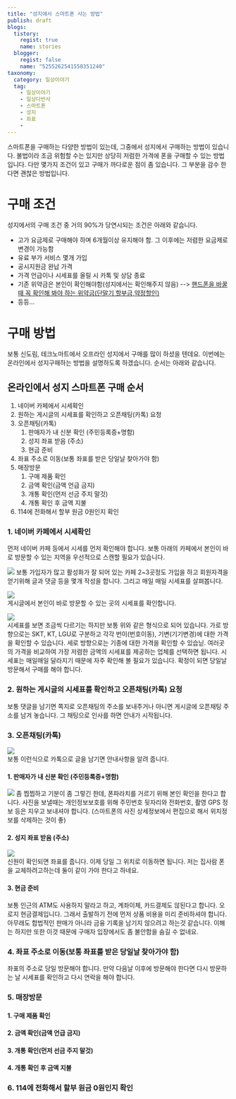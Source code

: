```yaml
---
title: "성지에서 스마트폰 사는 방법"
publish: draft
blogs:
  tistory:
    regist: true
    name: stories
  blogger:
    regist: false
    name: "5255262541558351240"
taxonomy:
  category: 일상이야기
  tag:
    - 일상이야기
    - 일상다반사
    - 스마트폰
    - 성지
    - 좌표
    -
---
```


스마트폰을 구매하는 다양한 방법이 있는데, 그중에서 성지에서 구매하는 방법이 있습니다. 불법이라 조금 위험할 수는 있지만 상당히 저럼한 가격에 폰을 구매할 수 있는 방법입니다.
다만 몇가지 조건이 있고 구매가 까다로운 점이 좀 있습니다. 그 부분을 감수 한다면 괜찮은 방법입니다.

# 구매 조건

성지에서의 구매 조건 중 거의 90%가 당연시되는 조건은 아래와 같습니다.

- 고가 요금제로 구매해야 하며 6개월이상 유지해야 함. 그 이후에는 저렴한 요금제로 변경이 가능함
- 유료 부가 서비스 몇개 가입
- 공시지원금 완납 가격
- 가격 언급이나 시세표를 올릴 시 카톡 및 상담 종료
- 기존 위약금은 본인이 확인해야함(성지에서는 확인해주지 않음) --> [핸드폰을 바꿀때 꼭 확인해 봐야 하는 위약금(단말기 할부금,약정할인)](https://blog.stories.pe.kr/616)
- 등등...

# 구매 방법

보통 신도림, 테크노마트에서 오프라인 성지에서 구매를 많이 하셨을 텐데요. 이번에는 온라인에서 성지구매하는 방법을 설명하도록 하겠습니다. 순서는 아래와 같습니다.

## 온라인에서 성지 스마트폰 구매 순서

1. 네이버 카페에서 시세확인
2. 원하는 게시글의 시세표를 확인하고 오픈채팅(카톡) 요청
3. 오픈채팅(카톡)
   1. 판매자가 내 신분 확인 (주민등록증+명함)
   2. 성지 좌표 받음 (주소)
   3. 현금 준비
4. 좌표 주소로 이동(보통 좌표를 받은 당일날 찾아가야 함)
5. 매장방문
   1. 구매 제품 확인
   2. 금액 확인(금액 언급 금지)
   3. 개통 확인(먼저 선금 주지 말것)
   4. 개통 확인 후 금액 지불
6. 114에 전화해서 할부 원금 0원인지 확인

### 1. 네이버 카페에서 시세확인

먼저 네이버 카페 등에서 시세를 먼저 확인해야 합니다. 보통 아래의 카페에서 본인이 바로 방문할 수 있는 지역을 우선적으로 스캔할 필요가 있습니다.

![](images/2023-01-07-20-21-25.png)
보통 가입자가 많고 활성화가 잘 되어 있는 카페 2~3곳정도 가입을 하고 회원자격을 얻기위해 글과 댓글 등을 몇개 작성을 합니다. 그리고 매일 매일 시세표를 살펴봅니다.

![](images/2023-01-07-20-40-53.png)  
게시글에서 본인이 바로 방문할 수 있는 곳의 시세표를 확인합니다.

![](images/2023-01-07-20-39-06.png)  
시세표를 보면 조금씩 다르기는 하지만 보통 위와 같은 형식으로 되어 있습니다.
가로 방향으로는 SKT, KT, LGU로 구분하고 각각 번이(번호이동), 기변(기기변경)에 대한 가격을 확인할 수 있습니다. 세로 방향으로는 기종에 대한 가격을 확인할 수 있습닏.
여러곳의 가격을 비교하여 가장 저렴한 금액의 시세표를 제공하는 업체를 선택하면 됩니다.
시세표는 매일매일 달라지기 때문에 자주 확인해 볼 필요가 있습니다. 확정이 되면 당일날 방문해서 구매를 해야 합니다.

### 2. 원하는 게시글의 시세표를 확인하고 오픈채팅(카톡) 요청

보통 댓글을 남기면 쪽지로 오픈채팅의 주소를 보내주거나 아니면 게시글에 오픈채팅 주소를 남겨 놓습니다. 그 채팅으로 인사를 하면 안내가 시작됩니다.

### 3. 오픈채팅(카톡)

![](images/2023-01-07-22-07-41.png)  
보통 이런식으로 카톡으로 글을 남기면 안내사항을 알려 줍니다.

#### 1. 판매자가 내 신분 확인 (주민등록증+명함)

![](images/2023-01-07-22-12-55.png)
좀 찝찝하고 기분이 좀 그렇긴 한데, 폰파라치를 거르기 위해 본인 확인을 한다고 합니다.
사진을 보낼때는 개인정보보호를 위해 주민번호 뒷자리와 전화번호, 촬영 GPS 정보 등은 지우고 보내셔야 합니다. (스마트폰의 사진 상세정보에서 편집으로 해서 위치정보를 삭제하는 것이 좋)

#### 2. 성지 좌표 받음 (주소)

![](images/2023-01-07-22-29-55.png)  
신원이 확인되면 좌표를 줍니다. 이제 당일 그 위치로 이동하면 됩니다. 저는 집사람 폰을 교체하려고하는데 둘이 같이 가야 한다고 하네요.

#### 3. 현금 준비

보통 인근의 ATM도 사용하지 말라고 하고, 계좌이체, 카드결제도 않된다고 합니다. 오로지 현금결제입니다. 그래서 출발하기 전에 먼저 상품 비용을 미리 준비하셔야 합니다.  
아무래도 합법적인 판매가 아니라 금융 기록을 남기지 않으려고 하는것 같습니다. 이해는 하지만 또한 이것 때문에 구매자 입장에서도 좀 불안함을 숨길 수 없네요.

### 4. 좌표 주소로 이동(보통 좌표를 받은 당일날 찾아가야 함)

좌표의 주소로 당일 방문해야 합니다. 만약 다음날 이후에 방문해야 한다면 다시 방문하는 날 시세표를 확인하고 다시 연락을 해야 합니다.

### 5. 매장방문

#### 1. 구매 제품 확인

#### 2. 금액 확인(금액 언급 금지)

#### 3. 개통 확인(먼저 선금 주지 말것)

#### 4. 개통 확인 후 금액 지불

### 6. 114에 전화해서 할부 원금 0원인지 확인
